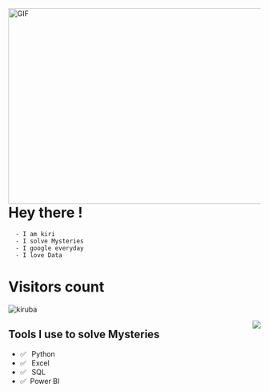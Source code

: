  
 <img align="left" alt="GIF" src="https://community.gamepress.gg/uploads/default/original/3X/0/4/04a0d96f0f27ae916a1cb173bb3f4f1800bf3aa8.gif" width="600" height="390" />



 # Hey there !

      - I am kiri
      - I solve Mysteries 
      - I google everyday 
      - I love Data
      
 # Visitors count   
![kiruba](https://count.getloli.com/get/@:kiruba)
      



<img align="right" src="https://github-readme-stats.vercel.app/api/top-langs/?username=kirby123-cmd&layout=compact"/>


## Tools I use to solve Mysteries

- ✅ ⁠ ⁢⁣⁡⁠ ⁢⁣⁡Python
- ✅ ⁠ ⁢⁣⁡⁠ ⁢⁣⁡Excel
- ✅ ⁠ ⁢⁣⁡⁠ SQL
- ✅ ⁠  Power BI




